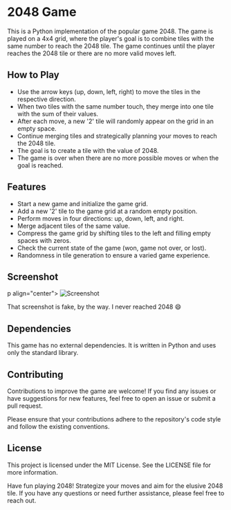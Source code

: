 # 2048 Game
This is a Python implementation of the popular game 2048. The game is played on a 4x4 grid, where the player's goal is to combine tiles with the same number to reach the 2048 tile. The game continues until the player reaches the 2048 tile or there are no more valid moves left.

## How to Play
- Use the arrow keys (up, down, left, right) to move the tiles in the respective direction.
- When two tiles with the same number touch, they merge into one tile with the sum of their values.
- After each move, a new '2' tile will randomly appear on the grid in an empty space.
- Continue merging tiles and strategically planning your moves to reach the 2048 tile.
- The goal is to create a tile with the value of 2048.
- The game is over when there are no more possible moves or when the goal is reached.

## Features
- Start a new game and initialize the game grid.
- Add a new '2' tile to the game grid at a random empty position.
- Perform moves in four directions: up, down, left, and right.
- Merge adjacent tiles of the same value.
- Compress the game grid by shifting tiles to the left and filling empty spaces with zeros.
- Check the current state of the game (won, game not over, or lost).
- Randomness in tile generation to ensure a varied game experience.

## Screenshot

p align="center">
  <img src="https://cloud.githubusercontent.com/assets/1175750/8614312/280e5dc2-26f1-11e5-9f1f-5891c3ca8b26.png"  alt="Screenshot"/>
</p>

That screenshot is fake, by the way. I never reached 2048 :smile:


## Dependencies
This game has no external dependencies. It is written in Python and uses only the standard library.

## Contributing
Contributions to improve the game are welcome! If you find any issues or have suggestions for new features, feel free to open an issue or submit a pull request.

Please ensure that your contributions adhere to the repository's code style and follow the existing conventions.

## License
This project is licensed under the MIT License. See the LICENSE file for more information.

Have fun playing 2048! Strategize your moves and aim for the elusive 2048 tile. If you have any questions or need further assistance, please feel free to reach out.